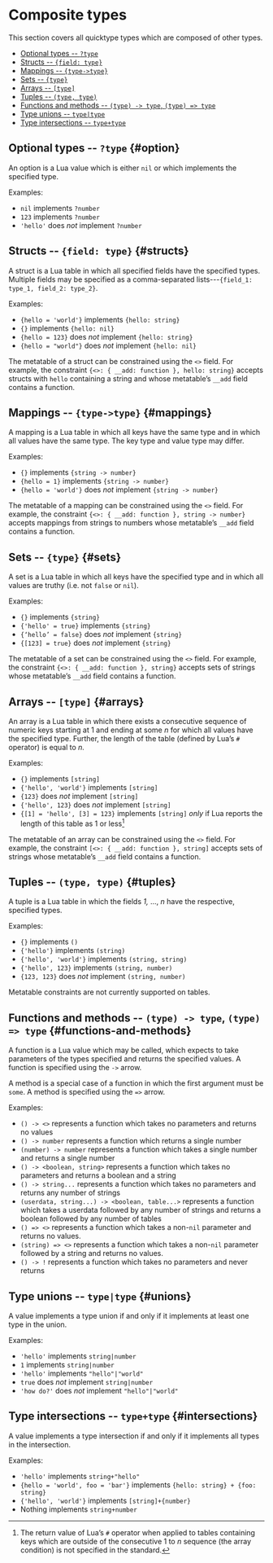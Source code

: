 # Composite types

This section covers all quicktype types which are composed of other types.

- [Optional types -- `?type`](#option)
- [Structs -- `{field: type}`](#structs)
- [Mappings -- `{type->type}`](#mappings)
- [Sets -- `{type}`](#sets)
- [Arrays -- `[type]`](#arrays)
- [Tuples -- `(type, type)`](#tuples)
- [Functions and methods -- `(type) -> type`, `(type) => type`](#functions-and-methods)
- [Type unions -- `type|type`](#unions)
- [Type intersections -- `type+type`](#intersections)

## Optional types -- `?type` {#option}

An option is a Lua value which is either `nil` or which implements the specified type.

Examples:

- `nil` implements `?number`
- `123` implements `?number`
- `'hello'` does _not_ implement `?number`

## Structs -- `{field: type}` {#structs}

A struct is a Lua table in which all specified fields have the specified types.
Multiple fields may be specified as a comma-separated lists---`{field_1: type_1, field_2: type_2}`.

Examples:

- `{hello = 'world'}` implements `{hello: string}`
- `{}` implements `{hello: nil}`
- `{hello = 123}` does _not_ implement `{hello: string}`
- `{hello = "world"}` does _not_ implement `{hello: nil}`

The metatable of a struct can be constrained using the `<>` field.
For example, the constraint `{<>: { __add: function }, hello: string}` accepts structs with `hello` containing a string and whose metatable’s `__add` field contains a function.

## Mappings -- `{type->type}` {#mappings}

A mapping is a Lua table in which all keys have the same type and in which all values have the same type. The key type and value type may differ.

Examples:

- `{}` implements `{string -> number}`
- `{hello = 1}` implements `{string -> number}`
- `{hello = 'world'}` does _not_ implement `{string -> number}`

The metatable of a mapping can be constrained using the `<>` field.
For example, the constraint `{<>: { __add: function }, string -> number}` accepts mappings from strings to numbers whose metatable’s `__add` field contains a function.

## Sets -- `{type}` {#sets}

A set is a Lua table in which all keys have the specified type and in which all values are truthy (i.e. not `false` or `nil`).

Examples:

- `{}` implements `{string}`
- `{'hello' = true}` implements `{string}`
- `{‘hello’ = false}` does _not_ implement `{string}`
- `{[123] = true}` does _not_ implement `{string}`

The metatable of a set can be constrained using the `<>` field.
For example, the constraint `{<>: { __add: function }, string}` accepts sets of strings whose metatable’s `__add` field contains a function.

## Arrays -- `[type]` {#arrays}

An array is a Lua table in which there exists a consecutive sequence of numeric keys starting at 1 and ending at some _n_ for which all values have the specified type.
Further, the length of the table (defined by Lua’s `#` operator) is equal to _n._

Examples:

- `{}` implements `[string]`
- `{'hello', 'world'}` implements `[string]`
- `{123}` does _not_ implement `[string]`
- `{'hello', 123}` does _not_ implement `[string]`
- `{[1] = 'hello', [3] = 123}` implements `[string]` _only_ if Lua reports the length of this table as 1 or less[^len-note]

The metatable of an array can be constrained using the `<>` field.
For example, the constraint `[<>: { __add: function }, string]` accepts sets of strings whose metatable’s `__add` field contains a function.

## Tuples -- `(type, type)` {#tuples}

A tuple is a Lua table in which the fields _1,_ ..., _n_ have the respective, specified types.

Examples:

- `{}` implements `()`
- `{'hello'}` implements `(string)`
- `{'hello', 'world'}` implements `(string, string)`
- `{'hello', 123}` implements `(string, number)`
- `{123, 123}` does _not_ implement `(string, number)`

Metatable constraints are not currently supported on tables.

## Functions and methods -- `(type) -> type`, `(type) => type` {#functions-and-methods}

A function is a Lua value which may be called, which expects to take parameters of the types specified and returns the specified values.
A function is specified using the `->` arrow.

A method is a special case of a function in which the first argument must be `some`.
A method is specified using the `=>` arrow.

Examples:

- `() -> <>` represents a function which takes no parameters and returns no values
- `() -> number` represents a function which returns a single number
- `(number) -> number` represents a function which takes a single number and returns a single number
- `() -> <boolean, string>` represents a function which takes no parameters and returns a boolean and a string
- `() -> string...` represents a function which takes no parameters and returns any number of strings
- `(userdata, string...) -> <boolean, table...>` represents a function which takes a userdata followed by any number of strings and returns a boolean followed by any number of tables
- `() => <>` represents a function which takes a non-`nil` parameter and returns no values.
- `(string) => <>` represents a function which takes a non-`nil` parameter followed by a string and returns no values.
- `() -> !` represents a function which takes no parameters and never returns

## Type unions -- `type|type` {#unions}

A value implements a type union if and only if it implements at least one type in the union.

Examples:

- `'hello'` implements `string|number`
- `1` implements `string|number`
- `'hello'` implements `"hello"|"world"`
- `true` does _not_ implement `string|number`
- `'how do?'` does _not_ implement `"hello"|"world"`

## Type intersections -- `type+type` {#intersections}

A value implements a type intersection if and only if it implements all types in the intersection.

Examples:

- `'hello'` implements `string+"hello"`
- `{hello = 'world', foo = 'bar'}` implements `{hello: string} + {foo: string}`
- `{'hello', 'world'}` implements `[string]+{number}`
- Nothing implements `string+number`

[^len-note]: The return value of Lua’s `#` operator when applied to tables containing keys which are outside of the consecutive 1 to _n_ sequence (the array condition) is not specified in the standard.

